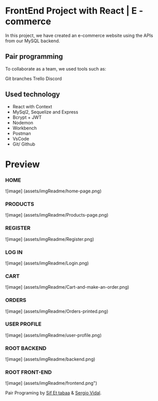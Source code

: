 # FrontEnd Project with React | E - commerce
In this project, we have created an e-commerce website using the APIs from our MySQL backend.
## Pair programming 
To collaborate as a team, we used tools such as:

Git branches
Trello
Discord

## Used technology
 - React with Context
 - MySql2, Sequelize and Express
 - Bcrypt + JWT
 - Nodemon
 - Workbench
 - Postman
 - VsCode
 - Git/ Github

 # Preview

 ### HOME
![image] (assets/imgReadme/home-page.png)

### PRODUCTS
![image] (assets/imgReadme/Products-page.png)

### REGISTER 
![image] (assets/imgReadme/Register.png)

### LOG IN
![image] (assets/imgReadme/Login.png)

### CART
![image] (assets/imgReadme/Cart-and-make-an-order.png)
### ORDERS 
![image] (assets/imgReadme/Orders-printed.png)
### USER PROFILE
![image] (assets/imgReadme/user-profile.png)
### ROOT BACKEND
![image] (assets/imgReadme/backend.png)
### ROOT FRONT-END
![image] (assets/imgReadme/frontend.png")


Pair Programing by [Sif Et tabaa](https://github.com/Sif03) & [Sergio Vidal](https://github.com/SergioJ-Vidal).

